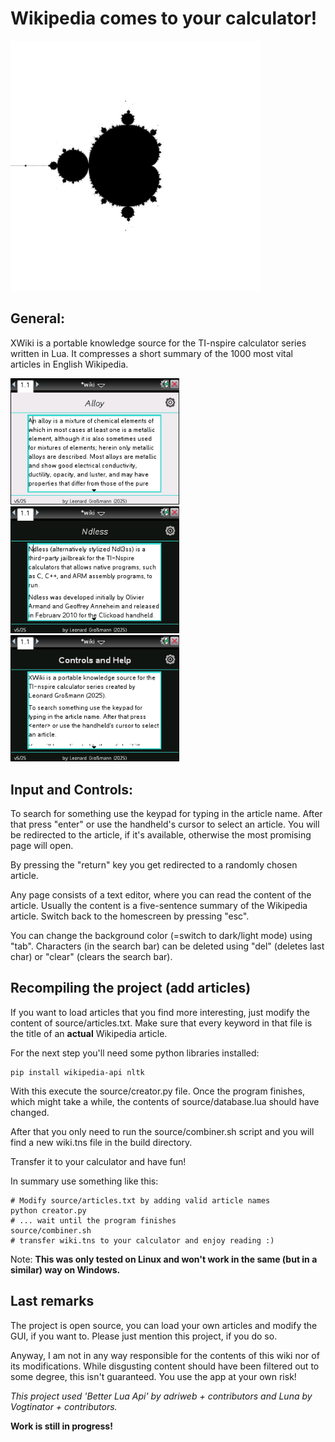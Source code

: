 # **Wikipedia comes to your calculator!**

<img src="https://github.com/leog314/image-generation-of-the-Mandelbrot-set/blob/main/images/mandelbrot_scaled.png?raw=true" width="400">

## **General:**

XWiki is a portable knowledge source for the TI-nspire calculator series written in Lua. It compresses a short summary of the 1000 most vital articles in English Wikipedia.

<img src="https://github.com/leog314/XWiki/blob/main/build/media/wiki1.png?raw=true" width="270"> <img src="https://github.com/leog314/XWiki/blob/main/build/media/wiki2.png?raw=true" width="270"> <img src="https://github.com/leog314/XWiki/blob/main/build/media/wiki3.png?raw=true" width="270">

## **Input and Controls:**

To search for something use the keypad for typing in the article name. After that press "enter" or use the handheld's cursor to select an article.
You will be redirected to the article, if it's available, otherwise the most promising page will open.

By pressing the "return" key you get redirected to a randomly chosen article.

Any page consists of a text editor, where you can read the content of the article. Usually the content is a five-sentence summary of the Wikipedia article.
Switch back to the homescreen by pressing "esc".

You can change the background color (=switch to dark/light mode) using "tab".
Characters (in the search bar) can be deleted using "del" (deletes last char) or "clear" (clears the search bar).

## **Recompiling the project (add articles)**

If you want to load articles that you find more interesting, just modify the content of source/articles.txt. Make sure that every keyword in that file is the title of an **actual** Wikipedia article.

For the next step you'll need some python libraries installed:

    pip install wikipedia-api nltk

With this execute the source/creator.py file. Once the program finishes, which might take a while, the contents of source/database.lua should have changed.

After that you only need to run the source/combiner.sh script and you will find a new wiki.tns file in the build directory.

Transfer it to your calculator and have fun!

In summary use something like this:

    # Modify source/articles.txt by adding valid article names
    python creator.py
    # ... wait until the program finishes
    source/combiner.sh
    # transfer wiki.tns to your calculator and enjoy reading :)

Note: **This was only tested on Linux and won't work in the same (but in a similar) way on Windows.**

## **Last remarks**

The project is open source, you can load your own articles and modify the GUI, if you want to. Please just mention this project, if you do so.

Anyway, I am not in any way responsible for the contents of this wiki nor of its modifications. While disgusting content should have been filtered out to some degree, this isn't guaranteed. You use the app at your own risk!

*This project used 'Better Lua Api' by adriweb + contributors and Luna by Vogtinator + contributors.*

**Work is still in progress!**
